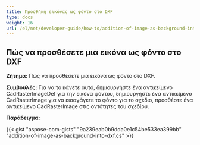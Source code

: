 ```yaml
---
title: Προσθήκη εικόνας ως φόντο στο DXF
type: docs
weight: 16
url: /el/net/developer-guide/how-to/addition-of-image-as-background-into-dxf/
---
```


## **Πώς να προσθέσετε μια εικόνα ως φόντο στο DXF**

**Ζήτημα:** Πώς να προσθέσετε μια εικόνα ως φόντο στο DXF.

**Συμβουλές:** Για να το κάνετε αυτό, δημιουργήστε ένα αντικείμενο CadRasterImageDef για την εικόνα φόντου, δημιουργήστε ένα αντικείμενο CadRasterImage για να εισαγάγετε το φόντο για το σχέδιο, προσθέστε ένα αντικείμενο CadRasterImage στις οντότητες του σχεδίου.

**Παράδειγμα:**

{{< gist "aspose-com-gists" "9a239eab0b9dda0e1c54be533ea399bb" "addition-of-image-as-background-into-dxf.cs" >}}
